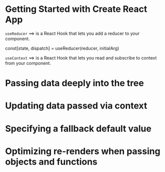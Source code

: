 # Getting Started with Create React App

`useReducer` ==> is a React Hook that lets you add a reducer to your component.

const[state, dispatch] = useReducer(reducer, initialArg)

`useContext` ==> is a React Hook that lets you read and subscribe to context from your component.

# Passing data deeply into the tree

# Updating data passed via context

# Specifying a fallback default value

# Optimizing re-renders when passing objects and functions
